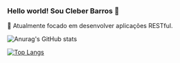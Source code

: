 ### Hello world! Sou Cleber Barros 👋



🔭 Atualmente focado em desenvolver aplicações RESTful.




![Anurag's GitHub stats](https://github-readme-stats.vercel.app/api?username=cleberbarros1&show_icons=true&theme=merko)



[![Top Langs](https://github-readme-stats.vercel.app/api/top-langs/?username=cleberbarros1&layout=compact)](https://github.com/anuraghazra/github-readme-stats)

<!--
**cleberbarros1/cleberbarros1** is a ✨ _special_ ✨ repository because its `README.md` (this file) appears on your GitHub profile.

Here are some ideas to get you started:

- 🔭 I’m currently working on ...
- 🌱 I’m currently learning ...
- 👯 I’m looking to collaborate on ...
- 🤔 I’m looking for help with ...
- 💬 Ask me about ...
- 📫 How to reach me: ...
- 😄 Pronouns: ...
- ⚡ Fun fact: ...
-->
